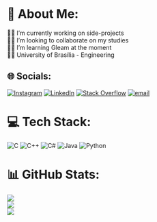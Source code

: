 # 💫 About Me:
🦸‍♀️ I’m currently working on side-projects<br>👨‍🎨 I’m looking to collaborate on my studies<br>👩‍🏫 I’m learning Gleam at the moment<br>👨‍🏭 University of Brasília - Engineering


## 🌐 Socials:
[![Instagram](https://img.shields.io/badge/Instagram-%23E4405F.svg?logo=Instagram&logoColor=white)](https://instagram.com/edu.moreira_) [![LinkedIn](https://img.shields.io/badge/LinkedIn-%230077B5.svg?logo=linkedin&logoColor=white)](https://linkedin.com/in/eduardo-lôbo-moreira-885349331) [![Stack Overflow](https://img.shields.io/badge/-Stackoverflow-FE7A16?logo=stack-overflow&logoColor=white)](https://stackoverflow.com/users/28332410) [![email](https://img.shields.io/badge/Email-D14836?logo=gmail&logoColor=white)](mailto:eduardolobo1717@yahoo.com) 

# 💻 Tech Stack:
![C](https://img.shields.io/badge/c-%2300599C.svg?style=flat&logo=c&logoColor=white) ![C++](https://img.shields.io/badge/c++-%2300599C.svg?style=flat&logo=c%2B%2B&logoColor=white) ![C#](https://img.shields.io/badge/c%23-%23239120.svg?style=flat&logo=csharp&logoColor=white) ![Java](https://img.shields.io/badge/java-%23ED8B00.svg?style=flat&logo=openjdk&logoColor=white) ![Python](https://img.shields.io/badge/python-3670A0?style=flat&logo=python&logoColor=ffdd54)
# 📊 GitHub Stats:
![](https://github-readme-stats.vercel.app/api?username=EduLoboM&theme=catppuccin_latte&hide_border=false&include_all_commits=false&count_private=false)<br/>
![](https://nirzak-streak-stats.vercel.app/?user=EduLoboM&theme=catppuccin_latte&hide_border=false)<br/>
![](https://github-readme-stats.vercel.app/api/top-langs/?username=EduLoboM&theme=catppuccin_latte&hide_border=false&include_all_commits=false&count_private=false&layout=compact)

<!-- Proudly created with GPRM ( https://gprm.itsvg.in ) -->
